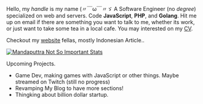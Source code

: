 Hello, my _handle_ is my name (〃￣ω￣〃ゞ A Software Engineer (no _degree_) specialized on web and servers. Code **JavaScript**, **PHP**, and **Golang**. Hit me up on email if there are something you want to talk to me, whether its work, or just want to take some tea in a local cafe. You may interested on my [CV](https://docs.google.com/document/d/1u0HUed_PquAmJDqzSFCkIgMJwnE_Fvq4cu9MAstP-5Q/).

Checkout my [website](https://mandaputtra.id/) fellas, mostly Indonesian Article.. 

[![Mandaputtra Not So Important Stats](https://github-readme-stats.vercel.app/api?username=mandaputtra)](https://github.com/anuraghazra/github-readme-stats)

Upcoming Projects.

- Game Dev, making games with JavaScript or other things. Maybe streamed on Twitch (still no progress)
- Revamping My Blog to have more sections!
- Thingking about billion dollar startup.
